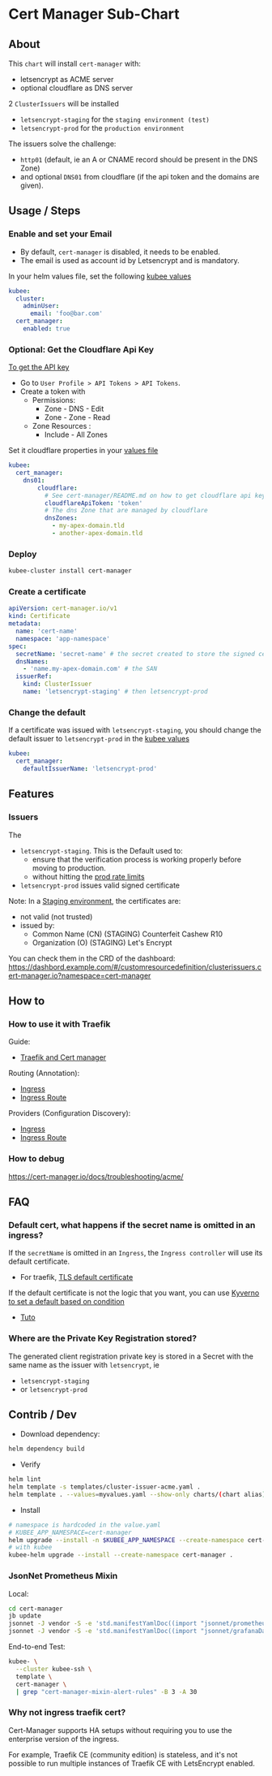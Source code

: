 # Cert Manager Sub-Chart


## About
This `chart` will install `cert-manager` with:
* letsencrypt as ACME server
* optional cloudflare as DNS server

2 `ClusterIssuers` will be installed
* `letsencrypt-staging` for the `staging environment (test)`
* `letsencrypt-prod` for the `production environment`

The issuers solve the challenge:

* `http01` (default, ie an A or CNAME record should be present in the DNS Zone)
* and optional `DNS01` from cloudflare (if the api token and the domains are given).


## Usage / Steps


### Enable and set your Email

* By default, `cert-manager` is disabled, it needs to be enabled.
* The email is used as account id by Letsencrypt and is mandatory.

In your helm values file, set the following [kubee values](../kubee/values.yaml)

```yaml
kubee:
  cluster:
    adminUser:
      email: 'foo@bar.com'
  cert_manager:
    enabled: true
```

### Optional: Get the Cloudflare Api Key

[To get the API key](https://cert-manager.io/docs/configuration/acme/dns01/cloudflare/)

* Go to `User Profile > API Tokens > API Tokens`.
* Create a token with
    * Permissions:
        * Zone - DNS - Edit
        * Zone - Zone - Read
    * Zone Resources :
        * Include - All Zones

Set it cloudflare properties in your [values file](../kubee/values.yaml)
```yaml
kubee:
  cert_manager:
    dns01:
        cloudflare:
          # See cert-manager/README.md on how to get cloudflare api key
          cloudflareApiToken: 'token'
          # The dns Zone that are managed by cloudflare
          dnsZones:
            - my-apex-domain.tld
            - another-apex-domain.tld
```

### Deploy

```bash
kubee-cluster install cert-manager
```

### Create a certificate


```yml
apiVersion: cert-manager.io/v1
kind: Certificate
metadata:
  name: 'cert-name'
  namespace: 'app-namespace'
spec:
  secretName: 'secret-name' # the secret created to store the signed certificate and the private key
  dnsNames:
    - 'name.my-apex-domain.com' # the SAN
  issuerRef:
    kind: ClusterIssuer
    name: 'letsencrypt-staging' # then letsencrypt-prod
```

### Change the default

If a certificate was issued with `letsencrypt-staging`, you should change the default issuer to `letsencrypt-prod`
in the [kubee values](../kubee/values.yaml)

```yaml
kubee:
  cert_manager:
    defaultIssuerName: 'letsencrypt-prod'
```



## Features


### Issuers

The
* `letsencrypt-staging`. This is the Default used to:
    * ensure that the verification process is working properly before moving to production.
    * without hitting the [prod rate limits](https://letsencrypt.org/docs/rate-limits/)
* `letsencrypt-prod` issues valid signed certificate


Note: In a [Staging environment](https://letsencrypt.org/docs/staging-environment/), the certificates are:
* not valid (not trusted)
* issued by:
    * Common Name (CN)	(STAGING) Counterfeit Cashew R10
    * Organization (O)	(STAGING) Let's Encrypt

You can check them in the CRD of the dashboard:
https://dashbord.example.com/#/customresourcedefinition/clusterissuers.cert-manager.io?namespace=cert-manager





    
## How to

### How to use it with Traefik

Guide:
* [Traefik and Cert manager](https://doc.traefik.io/traefik/user-guides/cert-manager/)

Routing (Annotation):
* [Ingress](https://doc.traefik.io/traefik/routing/providers/kubernetes-ingress/)
* [Ingress Route](https://doc.traefik.io/traefik/routing/providers/kubernetes-crd/)

Providers (Configuration Discovery):
* [Ingress](https://doc.traefik.io/traefik/providers/kubernetes-ingress/)
* [Ingress Route](https://doc.traefik.io/traefik/providers/kubernetes-crd/)


### How to debug

https://cert-manager.io/docs/troubleshooting/acme/

## FAQ

### Default cert, what happens if the secret name is omitted in an ingress?

If the `secretName` is omitted in an `Ingress`, the `Ingress controller`
will use its default certificate.

* For traefik, [TLS default certificate](https://doc.traefik.io/traefik/https/tls/#default-certificate)


If the default certificate is not the logic that you want, 
you can use [Kyverno to set a default based on condition](https://cert-manager.io/docs/tutorials/certificate-defaults/)

* [Tuto](https://cert-manager.io/docs/devops-tips/syncing-secrets-across-namespaces/#serving-a-wildcard-to-ingress-resources-in-different-namespaces-default-ssl-certificate)

### Where are the Private Key Registration stored?

The generated client registration private key is stored in a Secret with the same name
as the issuer with `letsencrypt`, ie

* `letsencrypt-staging`
* or `letsencrypt-prod`

## Contrib / Dev

* Download dependency:
```bash
helm dependency build
```
* Verify
```bash
helm lint
helm template -s templates/cluster-issuer-acme.yaml .
helm template . --values=myvalues.yaml --show-only charts/(chart alias)/templates/deployment.yaml
```
* Install
```bash
# namespace is hardcoded in the value.yaml
# KUBEE_APP_NAMESPACE=cert-manager
helm upgrade --install -n $KUBEE_APP_NAMESPACE --create-namespace cert-manager .
# with kubee
kubee-helm upgrade --install --create-namespace cert-manager .
```


### JsonNet Prometheus Mixin

Local:
```bash
cd cert-manager
jb update
jsonnet -J vendor -S -e 'std.manifestYamlDoc((import "jsonnet/prometheusRule.jsonnet"))'
jsonnet -J vendor -S -e 'std.manifestYamlDoc((import "jsonnet/grafanaDashboard.jsonnet"))'
```

End-to-end Test:
```bash
kubee- \
  --cluster kubee-ssh \
  template \
  cert-manager \
  | grep "cert-manager-mixin-alert-rules" -B 3 -A 30
```

### Why not ingress traefik cert?

Cert-Manager supports HA setups without requiring you to use the enterprise version of the ingress.

For example, Traefik CE (community edition) is stateless, and it's not possible to run multiple instances of Traefik CE with LetsEncrypt enabled. 